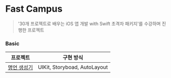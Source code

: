 # Fast Campus
> '30개 프로젝트로 배우는 iOS 앱 개발 with Swift 초격차 패키지'를 수강하며 진행한 프로젝트

### Basic
| 프로젝트 | 구현 방식 |
| --- | --- |
| [명언 생성기](https://github.com/mijisuh/fastcampus-ios/tree/main/QuotesGenerator) | UIKit, Storyboad, AutoLayout |

